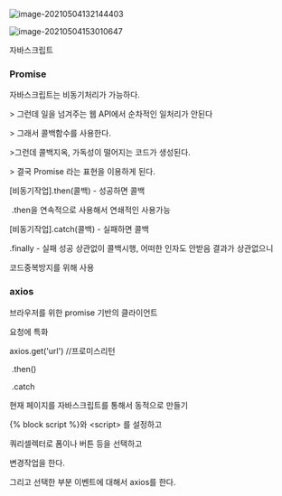 ![image-20210504132144403](C:\Users\ssej0\AppData\Roaming\Typora\typora-user-images\image-20210504132144403.png)



![image-20210504153010647](C:\Users\ssej0\AppData\Roaming\Typora\typora-user-images\image-20210504153010647.png)



자바스크립트



### Promise

자바스크립트는 비동기처리가 가능하다.

\> 그런데 일을 넘겨주는 웹 API에서 순차적인 일처리가 안된다

\> 그래서 콜백함수를 사용한다.

\>그런데 콜백지옥, 가독성이 떨어지는 코드가 생성된다.

\> 결국 Promise 라는 표현을 이용하게 된다.



[비동기작업].then(콜백)  - 성공하면 콜백

​	.then을 연속적으로 사용해서 연쇄적인 사용가능

[비동기작업].catch(콜백) - 실패하면 콜백

.finally - 실패 성공 상관없이 콜백시행, 어떠한 인자도 안받음 결과가 상관없으니

코드중복방지를 위해 사용



### axios

브라우저를 위한 promise  기반의 클라이언트

요청에 특화

axios.get('url') //프로미스리턴

​	.then()

​	.catch



현재 페이지를 자바스크립트를 통해서 동적으로 만들기

{% block script %}와 \<script> 를 설정하고

쿼리셀렉터로 폼이나 버튼 등을 선택하고

변경작업을 한다.

그리고 선택한 부분 이벤트에 대해서 axios를 한다.